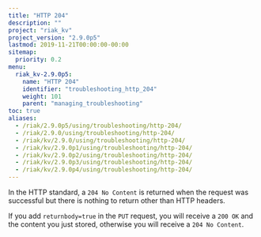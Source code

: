 ```yaml
---
title: "HTTP 204"
description: ""
project: "riak_kv"
project_version: "2.9.0p5"
lastmod: 2019-11-21T00:00:00-00:00
sitemap:
  priority: 0.2
menu:
  riak_kv-2.9.0p5:
    name: "HTTP 204"
    identifier: "troubleshooting_http_204"
    weight: 101
    parent: "managing_troubleshooting"
toc: true
aliases:
  - /riak/2.9.0p5/using/troubleshooting/http-204/
  - /riak/2.9.0/using/troubleshooting/http-204/
  - /riak/kv/2.9.0/using/troubleshooting/http-204/
  - /riak/kv/2.9.0p1/using/troubleshooting/http-204/
  - /riak/kv/2.9.0p2/using/troubleshooting/http-204/
  - /riak/kv/2.9.0p3/using/troubleshooting/http-204/
  - /riak/kv/2.9.0p4/using/troubleshooting/http-204/
---
```


In the HTTP standard, a `204 No Content` is returned when the request was successful but there is nothing to return other than HTTP headers.

If you add `returnbody=true` in the `PUT` request, you will receive a `200 OK` and the content you just stored, otherwise you will receive a `204 No Content`.
